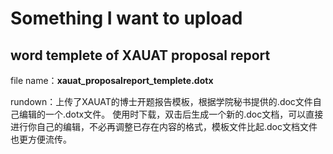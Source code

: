 # Something I want to upload

## word templete of XAUAT proposal report

file name：**xauat_proposalreport_templete.dotx**

rundown：上传了XAUAT的博士开题报告模板，根据学院秘书提供的.doc文件自己编辑的一个.dotx文件。
使用时下载，双击后生成一个新的.doc文档，可以直接进行你自己的编辑，不必再调整已存在内容的格式，模板文件比起.doc文档文件也更方便流传。
